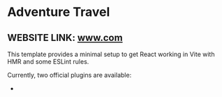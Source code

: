# Adventure Travel

## WEBSITE LINK: www.com

This template provides a minimal setup to get React working in Vite with HMR and
some ESLint rules.

Currently, two official plugins are available:

-
